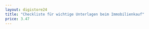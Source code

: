 ```yaml
---
layout: digistore24
title: "Checkliste für wichtige Unterlagen beim Immobilienkauf"
price: 3.47
---
```

